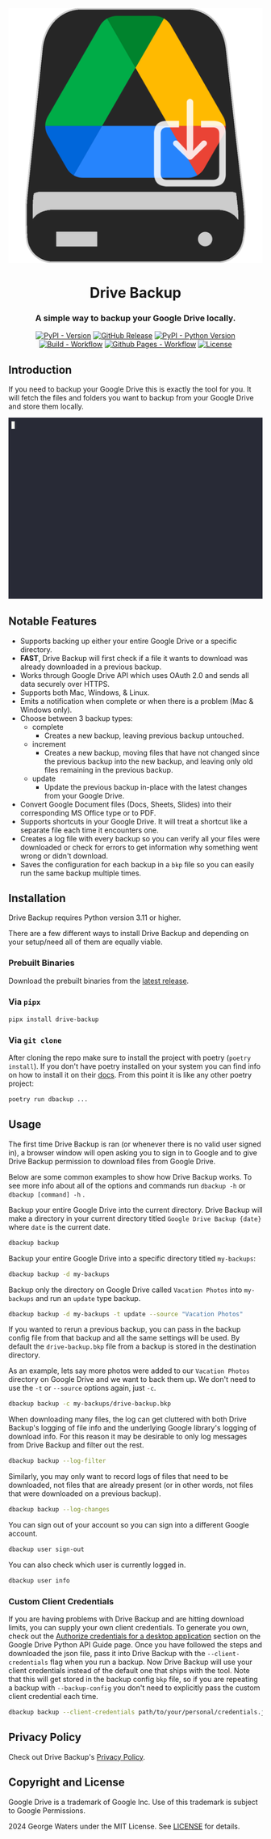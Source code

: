 <div align="center" markdown="1">

[![Drive Backup Logo](src/drive_backup/resources/drive-backup-icon.png)]()

# Drive Backup

### A simple way to backup your Google Drive locally.

[![PyPI - Version](https://img.shields.io/pypi/v/drive-backup)](https://pypi.org/project/drive-backup/)
[![GitHub Release](https://img.shields.io/github/v/release/dunkmann00/drive-backup?logo=github)](https://github.com/dunkmann00/Drive-Backup-Credentials/releases/latest)
[![PyPI - Python Version](https://img.shields.io/pypi/pyversions/drive-backup)](https://pypi.org/project/drive-backup/)
[![Build - Workflow](https://github.com/dunkmann00/Drive-Backup/actions/workflows/build.yml/badge.svg?branch=main)](https://github.com/dunkmann00/Drive-Backup/actions/workflows/build.yml)
[![Github Pages - Workflow](https://github.com/dunkmann00/Drive-Backup/actions/workflows/github_pages.yml/badge.svg?branch=main)](https://github.com/dunkmann00/Drive-Backup/actions/workflows/github_pages.yml)
[![License](https://img.shields.io/badge/License-MIT-maroon)](LICENSE.md)

</div>

## Introduction

If you need to backup your Google Drive this is exactly the tool for you. It
will fetch the files and folders you want to backup from your Google Drive and
store them locally.

<!-- asciinema-start -->
[![Drive Backup Demo](asciinema/demo/drive-backup-demo.gif)](https://asciinema.org/a/656056)
<!-- asciinema-end -->

## Notable Features

- Supports backing up either your entire Google Drive or a specific directory.
- **FAST**, Drive Backup will first check if a file it wants to download was
  already downloaded in a previous backup.
- Works through Google Drive API which uses OAuth 2.0 and sends all data
  securely over HTTPS.
- Supports both Mac, Windows, & Linux.
- Emits a notification when complete or when there is a problem (Mac & Windows
  only).
- Choose between 3 backup types:
  - complete
    - Creates a new backup, leaving previous backup untouched.
  - increment
    - Creates a new backup, moving files that have not changed since the
      previous backup into the new backup, and leaving only old files remaining
      in the previous backup.
  - update
    - Update the previous backup in-place with the latest changes from your
      Google Drive.
- Convert Google Document files (Docs, Sheets, Slides) into their corresponding
  MS Office type or to PDF.
- Supports shortcuts in your Google Drive. It will treat a shortcut like a
  separate file each time it encounters one.
- Creates a log file with every backup so you can verify all your files were
  downloaded or check for errors to get information why something went wrong or
  didn't download.
- Saves the configuration for each backup in a `bkp` file so you can easily run
  the same backup multiple times.

## Installation

Drive Backup requires Python version 3.11 or higher.

There are a few different ways to install Drive Backup and depending on your
setup/need all of them are equally viable.

### Prebuilt Binaries

Download the prebuilt binaries from the
[latest release](https://github.com/dunkmann00/Drive-Backup-Credentials/releases/latest).

### Via `pipx`

```bash
pipx install drive-backup
```

### Via `git clone`

After cloning the repo make sure to install the project with poetry
(`poetry install`). If you don't have poetry installed on your system you can
find info on how to install it on their
[docs](https://python-poetry.org/docs/#installation). From this point it is like
any other poetry project:

```bash
poetry run dbackup ...
```

## Usage

The first time Drive Backup is ran (or whenever there is no valid user signed
in), a browser window will open asking you to sign in to Google and to give
Drive Backup permission to download files from Google Drive.

Below are some common examples to show how Drive Backup works. To see more info
about all of the options and commands run `dbackup -h` or `dbackup [command] -h`
.

Backup your entire Google Drive into the current directory. Drive Backup will
make a directory in your current directory titled `Google Drive Backup {date}`
where `date` is the current date.
```bash
dbackup backup
```

Backup your entire Google Drive into a specific directory titled `my-backups`:
```bash
dbackup backup -d my-backups
```

Backup only the directory on Google Drive called `Vacation Photos` into
`my-backups` and run an `update` type backup.
```bash
dbackup backup -d my-backups -t update --source "Vacation Photos"
```

If you wanted to rerun a previous backup, you can pass in the backup config file
from that backup and all the same settings will be used. By default the
`drive-backup.bkp` file from a backup is stored in the destination directory.

As an example, lets say more photos were added to our `Vacation Photos`
directory on Google Drive and we want to back them up. We don't need to use the
`-t` or `--source` options again, just `-c`.
```bash
dbackup backup -c my-backups/drive-backup.bkp
```

When downloading many files, the log can get cluttered with both Drive Backup's
logging of file info and the underlying Google library's logging of download
info. For this reason it may be desirable to only log messages from Drive
Backup and filter out the rest.
```bash
dbackup backup --log-filter
```

Similarly, you may only want to record logs of files that need to be downloaded,
not files that are already present (or in other words, not files that were
downloaded on a previous backup).
```bash
dbackup backup --log-changes
```

You can sign out of your account so you can sign into a different Google
account.
```bash
dbackup user sign-out
```

You can also check which user is currently logged in.
```bash
dbackup user info
```

### Custom Client Credentials

If you are having problems with Drive Backup and are hitting download limits,
you can supply your own client credentials. To generate you own, check out the
[Authorize credentials for a desktop application](https://developers.google.com/drive/api/quickstart/python#authorize_credentials_for_a_desktop_application)
section on the Google Drive Python API Guide page. Once you have followed the
steps and downloaded the json file, pass it into Drive Backup with the
`--client-credentials` flag when you run a backup. Now Drive Backup will use
your client credentials instead of the default one that ships with the tool.
Note that this will get stored in the backup config `bkp` file, so if you are
repeating a backup with `--backup-config` you don't need to explicitly pass the
custom client credential each time.

```bash
dbackup backup --client-credentials path/to/your/personal/credentials.json
```

## Privacy Policy

Check out Drive Backup's [Privacy Policy](Privacy.md).

## Copyright and License

Google Drive is a trademark of Google Inc. Use of this trademark is subject to
Google Permissions.

2024 George Waters under the MIT License. See [LICENSE](LICENSE.md) for details.
